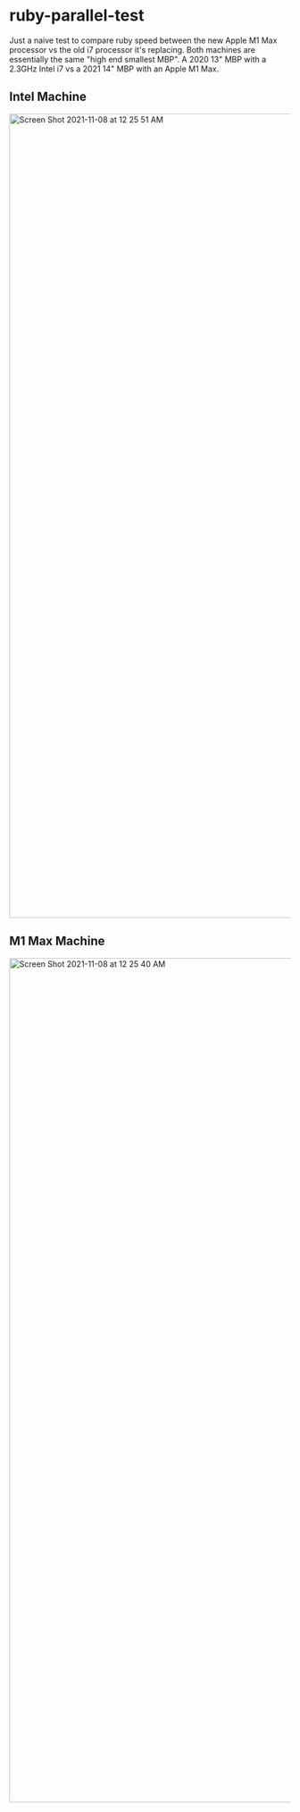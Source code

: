 # ruby-parallel-test
Just a naive test to compare ruby speed between the new Apple M1 Max processor vs the old i7 processor it's replacing. Both machines are essentially the same "high end smallest MBP". A 2020 13" MBP with a 2.3GHz Intel i7 vs a 2021 14" MBP with an Apple M1 Max.

## Intel Machine
<img width="1440" alt="Screen Shot 2021-11-08 at 12 25 51 AM" src="https://user-images.githubusercontent.com/1313339/140698777-b385a1cf-181d-4d17-bbea-279ae84dd9a5.png">

## M1 Max Machine
<img width="1512" alt="Screen Shot 2021-11-08 at 12 25 40 AM" src="https://user-images.githubusercontent.com/1313339/140698806-d8d86ab3-c3c1-4136-8b45-6f51f51a65fe.png">

